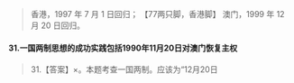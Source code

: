 >   香港，1997 年 7 月 1 日回归； 【77两只脚，香港脚】
    澳门，1999 年 12 月 20 日回归。  


#### 31.一国两制思想的成功实践包括1990年11月20日对澳门恢复主权
>   31.【答案】×。本题考查一国两制。应该为“12月20日
    